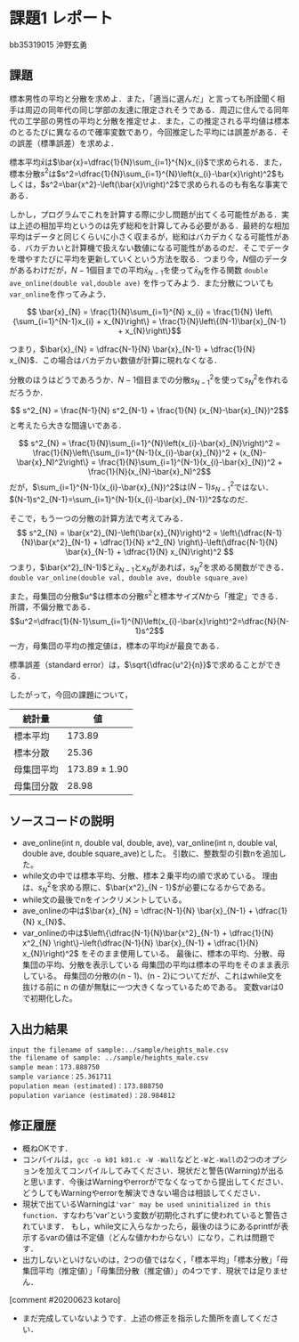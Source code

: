 # 課題1 レポート

bb35319015 沖野玄勇

## 課題

標本男性の平均と分散を求めよ．また，「適当に選んだ」と言っても所詮聞く相手は周辺の同年代の同じ学部の友達に限定されそうである．周辺に住んでる同年代の工学部の男性の平均と分散を推定せよ．また，この推定される平均値は標本のとるたびに異なるので確率変数であり，今回推定した平均には誤差がある．その誤差（標準誤差）を求めよ．
   
標本平均$\bar{x}$は$\bar{x}=\dfrac{1}{N}\sum_{i=1}^{N}x_{i}$で求められる．また，標本分散$s^2$は$s^2=\dfrac{1}{N}\sum_{i=1}^{N}\left(x_{i}-\bar{x}\right)^2$もしくは，$s^2=\bar{x^2}-\left(\bar{x}\right)^2$で求められるのも有名な事実である．

しかし，プログラムでこれを計算する際に少し問題が出てくる可能性がある．実は上述の相加平均というのは先ず総和を計算してみる必要がある．最終的な相加平均はデータと同じくらいに小さく収まるが，総和はバカデカくなる可能性がある．バカデカいと計算機で扱えない数値になる可能性があるのだ．そこでデータを増やすたびに平均を更新していくという方法を取る．つまり今，$N$個のデータがあるわけだが，$N-1$個目までの平均$\bar{x}_{N-1}$を使って$\bar{x}_{N}$を作る関数 `double ave_online(double val,double ave)` を作ってみよう．また分散についても `var_online`を作ってみよう．
   
$$ \bar{x}_{N} = \frac{1}{N}\sum_{i=1}^{N} x_{i} = \frac{1}{N} \left\{\sum_{i=1}^{N-1}x_{i} + x_{N}\right\} = \frac{1}{N}\left\{(N-1)\bar{x}_{N-1} + x_{N}\right\}$$
   
つまり，$\bar{x}_{N} = \dfrac{N-1}{N} \bar{x}_{N-1} + \dfrac{1}{N} x_{N}$．この場合はバカデカい数値が計算に現れなくなる．
   
分散のほうはどうであろうか．$N-1$個目までの分散$s^2_{N-1}$を使って$s^2_{N}$を作れるだろうか．
   
$$ s^2_{N} = \frac{N-1}{N} s^2_{N-1} + \frac{1}{N} (x_{N}-\bar{x}_{N})^2$$
と考えたら大きな間違いである．
   
$$ s^2_{N} = \frac{1}{N}\sum_{i=1}^{N}\left(x_{i}-\bar{x}_{N}\right)^2 = \frac{1}{N}\left\{\sum_{i=1}^{N-1}(x_{i}-\bar{x}_{N})^2 + (x_{N}-\bar{x}_N)^2\right\} = \frac{1}{N}\sum_{i=1}^{N-1}(x_{i}-\bar{x}_{N})^2 + \frac{1}{N}(x_{N}-\bar{x}_N)^2$$
だが，$\sum_{i=1}^{N-1}(x_{i}-\bar{x}_{N})^2$は$(N-1)s^2_{N-1}$ではない．$(N-1)s^2_{N-1}=\sum_{i=1}^{N-1}(x_{i}-\bar{x}_{N-1})^2$なのだ．

そこで，もう一つの分散の計算方法で考えてみる．
$$ s^2_{N} = \bar{x^2}_{N}-\left(\bar{x}_{N}\right)^2 = \left\{\dfrac{N-1}{N}\bar{x^2}_{N-1} + \dfrac{1}{N} x^2_{N} \right\}-\left(\dfrac{N-1}{N} \bar{x}_{N-1} + \dfrac{1}{N} x_{N}\right)^2 $$
つまり，$\bar{x^2}_{N-1}$と$\bar{x}_{N-1}$と$x_{N}$があれば，$s^2_{N}$を求める関数ができる．`double var_online(double val, double ave, double square_ave)`

また，母集団の分散$u^$は標本の分散$s^2$と標本サイズ$N$から「推定」できる．所謂，不偏分散である．
$$u^2=\dfrac{1}{N-1}\sum_{i=1}^{N}\left(x_{i}-\bar{x}\right)^2=\dfrac{N}{N-1}s^2$$
一方，母集団の平均の推定値は，標本の平均$\bar{x}$が最良である．

標準誤差（standard error）は，$\sqrt{\dfrac{u^2}{n}}$で求めることができる．

したがって，今回の課題について，

|統計量|値|
|---|---|
|標本平均|$173.89$|
|標本分散|$25.36$|
|母集団平均|$173.89\pm 1.90$|
|母集団分散|$28.98$|

## ソースコードの説明

- ave_online(int n, double val, double, ave), var_online(int n, double val, double ave, double square_ave)とした。
  引数に、整数型の引数nを追加した。
- while文の中では標本平均、分散、標本２乗平均の順で求めている。
  理由は、$s^2_{N}$を求める際に、$\bar{x^2}_{N - 1}$が必要になるからである。
- while文の最後でnをインクリメントしている。
- ave_onlineの中は$\bar{x}_{N} = \dfrac{N-1}{N} \bar{x}_{N-1} + \dfrac{1}{N} x_{N}$、
- var_onlineの中は$\left\{\dfrac{N-1}{N}\bar{x^2}_{N-1} + \dfrac{1}{N} x^2_{N} \right\}-\left(\dfrac{N-1}{N} \bar{x}_{N-1} + \dfrac{1}{N} x_{N}\right)^2$
  をそのまま使用している。
  最後に、標本の平均、分散、母集団の平均、分散を表示している
  母集団の平均は標本の平均をそのまま表示している。
  母集団の分散の(n - 1)、(n - 2)についてだが、これはwhile文を抜ける前に n の値が無駄に一つ大きくなっているためである。
  変数varは0で初期化した。

## 入出力結果

```
input the filename of sample:../sample/heights_male.csv
the filename of sample: ../sample/heights_male.csv
sample mean：173.888750
sample variance：25.361711
population mean (estimated)：173.888750
population variance (estimated)：28.984812
```

## 修正履歴

- 概ねOKです．
- コンパイルは，`gcc -o k01 k01.c -W -Wall`などと`-W`と`-Wall`の2つのオプションを加えてコンパイルしてみてください．現状だと警告(Warning)が出ると思います．今後はWarningやerrorがでなくなってから提出してください．どうしてもWarningやerrorを解決できない場合は相談してください．
- 現状で出ているWarningは`'var' may be used uninitialized in this function`．すなわち'var'という変数が初期化されずに使われていると警告されています．
  もし，while文に入らなかったら，最後のほうにあるprintfが表示するvarの値は不定値（どんな値かわからない）になり，これは問題です．
- 出力しないといけないのは，2つの値ではなく，「標本平均」「標本分散」「母集団平均（推定値）」「母集団分散（推定値）」の4つです．現状では足りません．

[comment #20200623 kotaro]
- まだ完成していないようです．上述の修正を指示した箇所を直してください．
